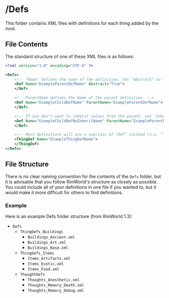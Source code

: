 # /Defs

This folder contains XML files with definitions for each thing added by the mod.

## File Contents

The standard structure of one of these XML files is as follows:

```xml
<?xml version="1.0" encoding="UTF-8" ?>

<Defs>
	<!-- "Name" defines the name of the definition. Set "Abstract" to "True" if a thing of this type cannot be created. -->
	<Def Name="ExampleParentDefName" Abstract="True">
	</Def>

	<!-- ParentName defines the Name of the parent definition. -->
	<Def Name="ExampleChildDefName" ParentName="ExampleParentDefName">
	</Def>

	<!-- If you don't want to inherit values from the parent, set "Inherit" to "False". -->
	<Def Name="ExampleChildDefNoInheritName" ParentName="ExampleParentDefName" Inherit="False">
	</Def>

	<!-- Most definitions will use a subclass of "Def" instead (i.e. "ThingDef"). -->
	<ThingDef Name="ExampleThingDefName">
	</ThingDef>
</Defs>
```

## File Structure

There is no clear naming convention for the contents of the `Defs` folder, but it is advisable that you follow RimWorld's structure as closely as possible. You could include all of your definitions in one file if you wanted to, but it would make it more difficult for others to find definitions.

### Example

Here is an example Defs folder structure (from RimWorld 1.3):

- `Defs`
  - `ThingDefs_Buildings`
    - `Buildings_Ancient.xml`
    - `Buildings_Art.xml`
    - `Buildings_Base.xml`
  - `ThingDefs_Items`
    - `Items_Artifacts.xml`
    - `Items_Exotic.xml`
    - `Items_Food.xml`
  - `ThoughtDefs`
    - `Thoughts_Anesthetic.xml`
    - `Thoughts_Memory_Death.xml`
    - `Thoughts_Memory_Debug.xml`
